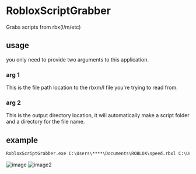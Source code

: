 # RobloxScriptGrabber
Grabs scripts from rbx(l/m/etc)

## usage
you only need to provide two arguments to this application.
### arg 1
This is the file path location to the rbxm/l file you're trying to read from.
### arg 2
This is the output directory location, it will automatically make a script folder and a directory for the file name.

## example

```cmd
RobloxScriptGrabber.exe C:\Users\****\Documents\ROBLOX\speed.rbxl C:\Users\****\Documents\test
```
![image](https://user-images.githubusercontent.com/44528100/116741742-6b279980-a9ee-11eb-8bc3-5c59faa614c5.png)
![image2](https://cdn.discordapp.com/attachments/519306219291279362/837764973807271966/unknown.png)
